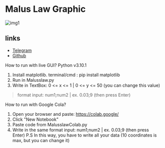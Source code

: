 # Malus Law Graphic
![img1][banner]

## links  
* [Telegram][tgacc]
* [Github][ghacc]

How to run with live GUI?
Python v3.10.1
1. Install matplotlib. terminal/cmd : pip install matplotlib 
2. Run in Malusslaw.py 
3. Write in TextBox: 0 <= x <= 1 | 0 <= y <= 50 (you can change this value) 
>format input: num1;num2 | ex. 0.03;9 (then press Enter)

How to run with Google Cola?
1. Open your browser and paste: https://colab.google/
2. Click "New Notebook"
3. Paste code from MalusslawColab.py
4. Write in the same format input: num1;num2 | ex. 0.03;9 (then press Enter)
P.S In this way, you have to write all your data (10 coordinates is max, but you can change it)

[//]: <> (source to images)
[banner]: https://labster-image-manager.s3.amazonaws.com/201eb4d0-d8fb-4434-b8a1-cd5fb78e1e0c/LGH_MalusLaw.en.x1024.png
[tgacc]: https://t.me/ganyaowl
[ghacc]: https://github.com/ganyaowl
